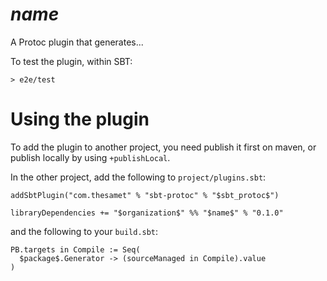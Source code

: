 # $name$

A Protoc plugin that generates...

To test the plugin, within SBT:

```
> e2e/test
```

# Using the plugin

To add the plugin to another project, you need publish it first on maven, or publish locally by using `+publishLocal`.

In the other project, add the following to `project/plugins.sbt`:

```
addSbtPlugin("com.thesamet" % "sbt-protoc" % "$sbt_protoc$")

libraryDependencies += "$organization$" %% "$name$" % "0.1.0"
```

and the following to your `build.sbt`:
```
PB.targets in Compile := Seq(
  $package$.Generator -> (sourceManaged in Compile).value
)
```